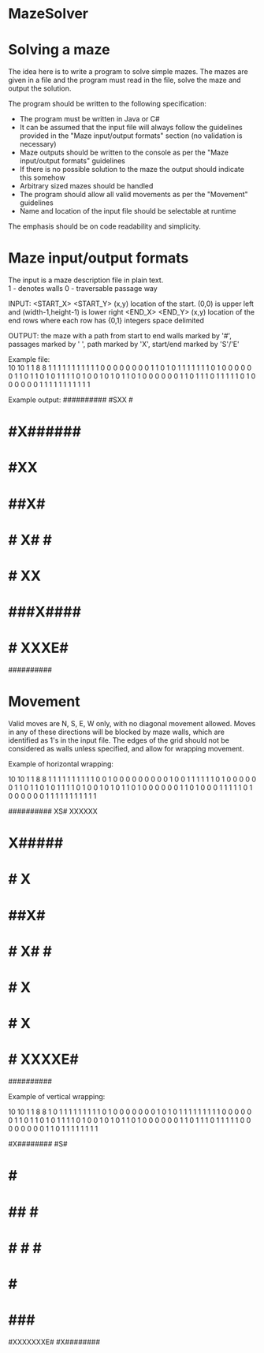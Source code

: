 # MazeSolver

Solving a maze
==============

The idea here is to write a program to solve simple mazes. The mazes are given in 
a file and the program must read in the file, solve the maze and output the solution.

The program should be written to the following specification:

  - The program must be written in Java or C#
  - It can be assumed that the input file will always follow the guidelines provided in the "Maze input/output formats" section
    (no validation is necessary)
  - Maze outputs should be written to the console as per the "Maze input/output formats" guidelines
  - If there is no possible solution to the maze the output should indicate this somehow
  - Arbitrary sized mazes should be handled
  - The program should allow all valid movements as per the "Movement" guidelines
  - Name and location of the input file should be selectable at runtime

The emphasis should be on code readability and simplicity.
  
  
Maze input/output formats
=========================

The input is a maze description file in plain text.  
 1 - denotes walls
 0 - traversable passage way

INPUT:
<WIDTH> <HEIGHT><CR>
<START_X> <START_Y><CR>		(x,y) location of the start. (0,0) is upper left and (width-1,height-1) is lower right
<END_X> <END_Y><CR>		    (x,y) location of the end
<HEIGHT> rows where each row has <WIDTH> {0,1} integers space delimited

OUTPUT:
 the maze with a path from start to end
 walls marked by '#', passages marked by ' ', path marked by 'X', start/end marked by 'S'/'E'

Example file:  
10  10
1 1
8 8
1 1 1 1 1 1 1 1 1 1
1 0 0 0 0 0 0 0 0 1
1 0 1 0 1 1 1 1 1 1
1 0 1 0 0 0 0 0 0 1
1 0 1 1 0 1 0 1 1 1
1 0 1 0 0 1 0 1 0 1
1 0 1 0 0 0 0 0 0 1
1 0 1 1 1 0 1 1 1 1
1 0 1 0 0 0 0 0 0 1
1 1 1 1 1 1 1 1 1 1

Example output:
##########
#SXX     #
# #X######
# #XX    #
# ##X# ###
# # X# # #
# # XX   #
# ###X####
# #  XXXE#
##########


Movement
========
Valid moves are N, S, E, W only, with no diagonal movement allowed. Moves in any of these directions will be blocked by maze walls, which are
identified as 1's in the input file. The edges of the grid should not be considered as walls unless specified, and allow for wrapping movement.

Example of horizontal wrapping:

10 10
1 1
8 8
1 1 1 1 1 1 1 1 1 1 
0 0 1 0 0 0 0 0 0 0 
0 0 1 0 0 1 1 1 1 1 
1 0 1 0 0 0 0 0 0 1 
1 0 1 1 0 1 0 1 1 1 
1 0 1 0 0 1 0 1 0 1 
1 0 1 0 0 0 0 0 0 1 
1 0 1 0 0 0 1 1 1 1 
1 0 1 0 0 0 0 0 0 1 
1 1 1 1 1 1 1 1 1 1 


##########
XS# XXXXXX
  # X#####
# # X    #
# ##X# ###
# # X# # #
# # X    #
# # X ####
# # XXXXE#
##########


Example of vertical wrapping:

10 10
1 1
8 8
1 0 1 1 1 1 1 1 1 1 
1 0 1 0 0 0 0 0 0 0 
1 0 1 0 1 1 1 1 1 1 
1 1 1 0 0 0 0 0 0 1 
1 0 1 1 0 1 0 1 1 1 
1 0 1 0 0 1 0 1 0 1 
1 0 1 0 0 0 0 0 0 1 
1 0 1 1 1 0 1 1 1 1 
1 0 0 0 0 0 0 0 0 1 
1 0 1 1 1 1 1 1 1 1 

#X########
#S#       
# # ######
###      #
# ## # ###
# #  # # #
# #      #
# ### ####
#XXXXXXXE#
#X########
